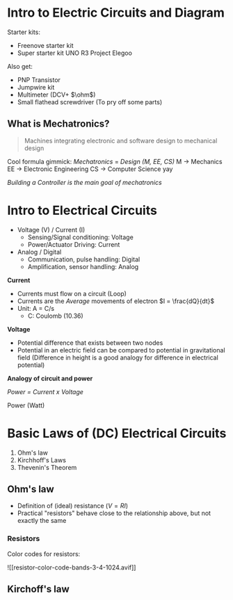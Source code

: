 # Intro to Electric Circuits and Diagram

Starter kits:
- Freenove starter kit
- Super starter kit UNO R3 Project Elegoo

Also get:
- PNP Transistor
- Jumpwire kit
- Multimeter (DCV+ $\ohm$)
- Small flathead screwdriver (To pry off some parts)


## What is Mechatronics?

>Machines integrating electronic and software design to mechanical design

Cool formula gimmick:
*Mechatronics* = *Design (M, EE, CS)*
M -> Mechanics
EE -> Electronic Engineering
CS -> Computer Science yay

*Building a Controller is the main goal of mechatronics*

# Intro to Electrical Circuits

- Voltage (V) / Current (I)
	- Sensing/Signal conditioning: Voltage
	- Power/Actuator Driving: Current
- Analog / Digital
	- Communication, pulse handling: Digital
	- Amplification, sensor handling: Analog


**Current**
- Currents must flow on a circuit (Loop)
- Currents are the *Average* movements of electron $I = \frac{dQ}{dt}$
- Unit: A = C/s
	- C: Coulomb (10.36)

**Voltage**
- Potential difference that exists between two nodes
- Potential in an electric field can be compared to potential in gravitational field (Difference in height is a good analogy for difference in electrical potential)


**Analogy of circuit and power**

*Power = Current x Voltage*

Power (Watt)


# Basic Laws of (DC) Electrical Circuits

1. Ohm's law
2. Kirchhoff's Laws
3. Thevenin's Theorem


## Ohm's law

- Definition of (ideal) resistance ($V = RI$)
- Practical "resistors" behave close to the relationship above, but not exactly the same

### Resistors

Color codes for resistors:

![[resistor-color-code-bands-3-4-1024.avif]]


## Kirchoff's law

